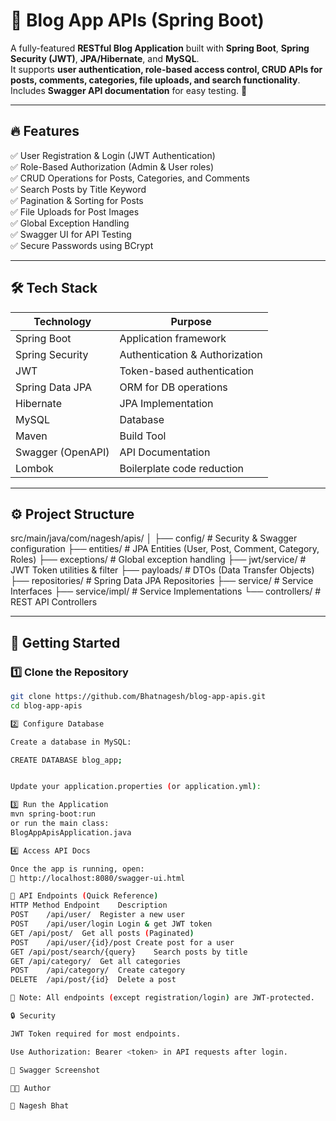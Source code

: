 # 📝 Blog App APIs (Spring Boot)

A fully-featured **RESTful Blog Application** built with **Spring Boot**, **Spring Security (JWT)**, **JPA/Hibernate**, and **MySQL**.  
It supports **user authentication, role-based access control, CRUD APIs for posts, comments, categories, file uploads, and search functionality**.  
Includes **Swagger API documentation** for easy testing. 🚀

---

## 🔥 Features
✅ User Registration & Login (JWT Authentication)  
✅ Role-Based Authorization (Admin & User roles)  
✅ CRUD Operations for Posts, Categories, and Comments  
✅ Search Posts by Title Keyword  
✅ Pagination & Sorting for Posts  
✅ File Uploads for Post Images  
✅ Global Exception Handling  
✅ Swagger UI for API Testing  
✅ Secure Passwords using BCrypt  

---

## 🛠️ Tech Stack
| Technology      | Purpose                          |
|-----------------|----------------------------------|
| Spring Boot     | Application framework           |
| Spring Security | Authentication & Authorization  |
| JWT             | Token-based authentication     |
| Spring Data JPA | ORM for DB operations          |
| Hibernate       | JPA Implementation             |
| MySQL           | Database                       |
| Maven           | Build Tool                     |
| Swagger (OpenAPI)| API Documentation             |
| Lombok          | Boilerplate code reduction     |

---

## ⚙️ Project Structure
src/main/java/com/nagesh/apis/
│
├── config/ # Security & Swagger configuration
├── entities/ # JPA Entities (User, Post, Comment, Category, Roles)
├── exceptions/ # Global exception handling
├── jwt/service/ # JWT Token utilities & filter
├── payloads/ # DTOs (Data Transfer Objects)
├── repositories/ # Spring Data JPA Repositories
├── service/ # Service Interfaces
├── service/impl/ # Service Implementations
└── controllers/ # REST API Controllers


---

## 🚀 Getting Started

### 1️⃣ Clone the Repository
```bash
git clone https://github.com/Bhatnagesh/blog-app-apis.git
cd blog-app-apis

2️⃣ Configure Database

Create a database in MySQL:

CREATE DATABASE blog_app;


Update your application.properties (or application.yml):

3️⃣ Run the Application
mvn spring-boot:run
or run the main class:
BlogAppApisApplication.java

4️⃣ Access API Docs

Once the app is running, open:
🔗 http://localhost:8080/swagger-ui.html

🔑 API Endpoints (Quick Reference)
HTTP Method	Endpoint	Description
POST	/api/user/	Register a new user
POST	/api/user/login	Login & get JWT token
GET	/api/post/	Get all posts (Paginated)
POST	/api/user/{id}/post	Create post for a user
GET	/api/post/search/{query}	Search posts by title
GET	/api/category/	Get all categories
POST	/api/category/	Create category
DELETE	/api/post/{id}	Delete a post

🔹 Note: All endpoints (except registration/login) are JWT-protected.

🔒 Security

JWT Token required for most endpoints.

Use Authorization: Bearer <token> in API requests after login.

📸 Swagger Screenshot

👨‍💻 Author

👤 Nagesh Bhat
